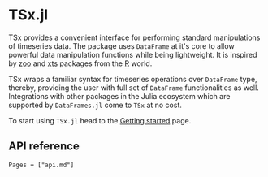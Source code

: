# TSx.jl

TSx provides a convenient interface for performing standard
manipulations of timeseries data. The package uses `DataFrame` at it's
core to allow powerful data manipulation functions while being
lightweight. It is inspired by
[zoo](https://cran.r-project.org/web/packages/zoo/index.html) and
[xts](https://cran.r-project.org/web/packages/xts/index.html) packages
from the [R](https://www.r-project.org/) world.

TSx wraps a familiar syntax for timeseries operations over `DataFrame`
type, thereby, providing the user with full set of `DataFrame`
functionalities as well. Integrations with other packages in the Julia
ecosystem which are supported by `DataFrames.jl` come to `TSx` at no
cost.

To start using `TSx.jl` head to the [Getting started](demo_basic.md)
page.

## API reference

```@index
Pages = ["api.md"]
```
